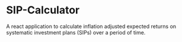 # SIP-Calculator
A react application to calculate inflation adjusted expected returns on systematic investment plans (SIPs) over a period of time.
